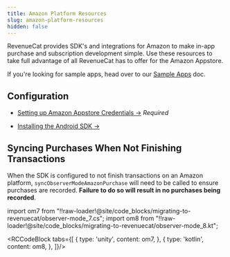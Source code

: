 ```yaml
---
title: Amazon Platform Resources
slug: amazon-platform-resources
hidden: false
---
```


RevenueCat provides SDK's and integrations for Amazon to make in-app purchase and subscription development simple. Use these resources to take full advantage of all RevenueCat has to offer for the Amazon Appstore.

If you're looking for sample apps, head over to our [Sample Apps](/platform-resources/sample-apps) doc.

## Configuration

- [Setting up Amazon Appstore Credentials →](/service-credentials/amazon-appstore-credentials)
  _Required_

- [Installing the Android SDK →](/getting-started/installation/android)

## Syncing Purchases When Not Finishing Transactions

When the SDK is configured to not finish transactions on an Amazon platform, `syncObserverModeAmazonPurchase` will need to be called to ensure purchases are recorded. **Failure to do so will result in no purchases being recorded**.

import om7 from "!!raw-loader!@site/code_blocks/migrating-to-revenuecat/observer-mode_7.cs";
import om8 from "!!raw-loader!@site/code_blocks/migrating-to-revenuecat/observer-mode_8.kt";

<RCCodeBlock tabs={[
    {
        type: 'unity',
        content: om7,
    },
    {
        type: 'kotlin',
        content: om8,
    },
]}/>